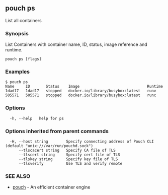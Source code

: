 ## pouch ps

List all containers

### Synopsis


List Containers with container name, ID, status, image reference and runtime.

```
pouch ps [flags]
```

### Examples

```
$ pouch ps
Name     ID       Status    Image                              Runtime
1dad17   1dad17   stopped   docker.io/library/busybox:latest   runv
505571   505571   stopped   docker.io/library/busybox:latest   runc
```

### Options

```
  -h, --help   help for ps
```

### Options inherited from parent commands

```
  -H, --host string        Specify connecting address of Pouch CLI (default "unix:///var/run/pouchd.sock")
      --tlscacert string   Specify CA file of TLS
      --tlscert string     Specify cert file of TLS
      --tlskey string      Specify key file of TLS
      --tlsverify          Use TLS and verify remote
```

### SEE ALSO

* [pouch](pouch.md)	 - An efficient container engine

